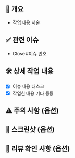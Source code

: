 <!-- 제목 양식 -->
<!-- [이슈번호]type: message -->
<!-- 이슈 없을 시 type: message -->

## 📖 개요

- 작업 내용 서술

## ✅ 관련 이슈

- Close #이슈 번호

## 🛠️ 상세 작업 내용

- [x] 이슈 내용 태스크
- [x] 작업한 내용 기타 등등

## ⚠️ 주의 사항 (옵션)

<!-- 다른 작업물에 영향을 줄 수 있는 변화가 있다면 적어주세요 -->

## 📸 스크린샷 (옵션)

<!-- UI/UX 변경 사항이 있다면 사진 첨부해주세요 -->

## 👥 리뷰 확인 사항 (옵션)

<!-- 코드 리뷰 시에 특별히 확인해야 하는 사항이 있으면 적어주세요 -->
<!-- 예시: 제가 지정한 타입 정의가 적절한지 확인 부탁드립니다 -->
